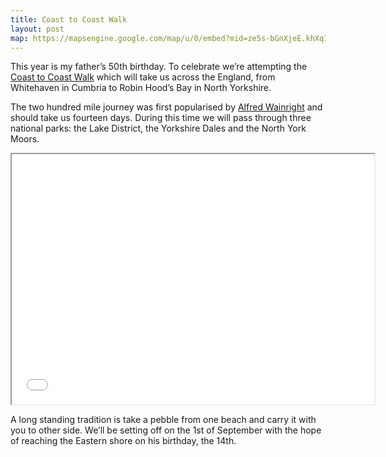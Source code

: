 ```yaml
---
title: Coast to Coast Walk
layout: post
map: https://mapsengine.google.com/map/u/0/embed?mid=ze5s-bGnXjeE.khXq1GXWBDDI
---
```


This year is my father’s 50th birthday. To celebrate we’re attempting the
[Coast to Coast Walk][coast-to-coast] which will take us across the England,
from Whitehaven in Cumbria to Robin Hood’s Bay in North Yorkshire.

The two hundred mile journey was first popularised by
[Alfred Wainright][wainwright] and should take us fourteen days. During
this time we will pass through three national parks: the Lake District, the
Yorkshire Dales and the North York Moors.

<iframe src="{{page.map}}" width="580" height="400"></iframe>

A long standing tradition is take a pebble from one beach and carry it with you
to other side. We’ll be setting off on the 1st of September with the hope of
reaching the Eastern shore on his birthday, the 14th.


[coast-to-coast]: http://en.wikipedia.org/wiki/Coast_to_Coast_Walk
[wainwright]: http://en.wikipedia.org/wiki/Alfred_Wainwright
